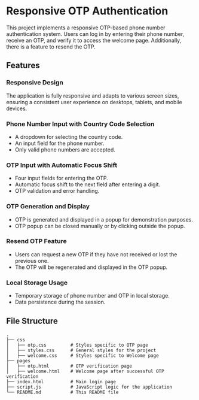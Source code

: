 # Responsive OTP Authentication

This project implements a responsive OTP-based phone number authentication system. Users can log in by entering their phone number, receive an OTP, and verify it to access the welcome page. Additionally, there is a feature to resend the OTP.

## Features

### Responsive Design
The application is fully responsive and adapts to various screen sizes, ensuring a consistent user experience on desktops, tablets, and mobile devices.

### Phone Number Input with Country Code Selection
- A dropdown for selecting the country code.
- An input field for the phone number.
- Only valid phone numbers are accepted.

### OTP Input with Automatic Focus Shift
- Four input fields for entering the OTP.
- Automatic focus shift to the next field after entering a digit.
- OTP validation and error handling.

### OTP Generation and Display
- OTP is generated and displayed in a popup for demonstration purposes.
- OTP popup can be closed manually or by clicking outside the popup.

### Resend OTP Feature
- Users can request a new OTP if they have not received or lost the previous one.
- The OTP will be regenerated and displayed in the OTP popup.

### Local Storage Usage
- Temporary storage of phone number and OTP in local storage.
- Data persistence during the session.


## File Structure

```plaintext
.
├── css
│   ├── otp.css         # Styles specific to OTP page
│   ├── styles.css      # General styles for the project
│   ├── welcome.css     # Styles specific to Welcome page
├── pages
│   ├── otp.html        # OTP verification page
│   ├── welcome.html    # Welcome page after successful OTP verification
├── index.html          # Main login page
├── script.js           # JavaScript logic for the application
└── README.md           # This README file

